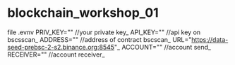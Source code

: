 # blockchain_workshop_01
file .evnv
PRIV_KEY="" //your private key_
API_KEY="" //api key on bscsscan_
ADDRESS="" //address of contract bscscan_
URL="https://data-seed-prebsc-2-s2.binance.org:8545"_
ACCOUNT="" //account send_
RECEIVER="" //account receiver_
